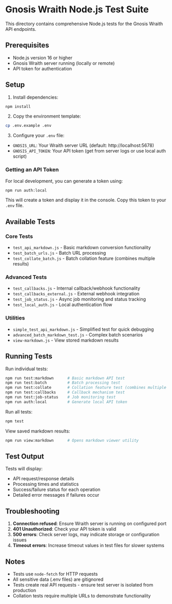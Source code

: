# Gnosis Wraith Node.js Test Suite

This directory contains comprehensive Node.js tests for the Gnosis Wraith API endpoints.

## Prerequisites

- Node.js version 16 or higher
- Gnosis Wraith server running (locally or remote)
- API token for authentication

## Setup

1. Install dependencies:
```bash
npm install
```

2. Copy the environment template:
```bash
cp .env.example .env
```

3. Configure your `.env` file:
- `GNOSIS_URL`: Your Wraith server URL (default: http://localhost:5678)
- `GNOSIS_API_TOKEN`: Your API token (get from server logs or use local auth script)

### Getting an API Token

For local development, you can generate a token using:
```bash
npm run auth:local
```
This will create a token and display it in the console. Copy this token to your `.env` file.

## Available Tests

### Core Tests
- `test_api_markdown.js` - Basic markdown conversion functionality
- `test_batch_urls.js` - Batch URL processing
- `test_collate_batch.js` - Batch collation feature (combines multiple results)

### Advanced Tests
- `test_callbacks.js` - Internal callback/webhook functionality
- `test_callbacks_external.js` - External webhook integration
- `test_job_status.js` - Async job monitoring and status tracking
- `test_local_auth.js` - Local authentication flow

### Utilities
- `simple_test_api_markdown.js` - Simplified test for quick debugging
- `advanced_batch_markdown_test.js` - Complex batch scenarios
- `view-markdown.js` - View stored markdown results

## Running Tests

Run individual tests:
```bash
npm run test:markdown      # Basic markdown API test
npm run test:batch         # Batch processing test
npm run test:collate       # Collation feature test (combines multiple results)
npm run test:callbacks     # Callback mechanism test
npm run test:job-status    # Job monitoring test
npm run auth:local         # Generate local API token
```

Run all tests:
```bash
npm test
```

View saved markdown results:
```bash
npm run view:markdown      # Opens markdown viewer utility
```

## Test Output

Tests will display:
- API request/response details
- Processing times and statistics
- Success/failure status for each operation
- Detailed error messages if failures occur

## Troubleshooting

1. **Connection refused**: Ensure Wraith server is running on configured port
2. **401 Unauthorized**: Check your API token is valid
3. **500 errors**: Check server logs, may indicate storage or configuration issues
4. **Timeout errors**: Increase timeout values in test files for slower systems

## Notes

- Tests use `node-fetch` for HTTP requests
- All sensitive data (.env files) are gitignored
- Tests create real API requests - ensure test server is isolated from production
- Collation tests require multiple URLs to demonstrate functionality
